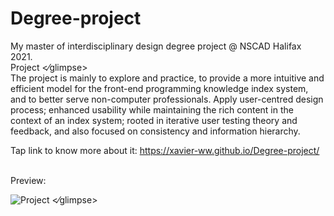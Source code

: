 # Degree-project 
My master of interdisciplinary design degree project @ NSCAD Halifax 2021.\
Project <⁄glimpse>\
The project is mainly to explore and practice, to provide a more intuitive and efficient model for the front-end programming knowledge index system, and to better serve non-computer professionals. Apply user-centred design process; enhanced usability while maintaining the rich content in the context of an index system; rooted in iterative user testing theory and feedback, and also focused on consistency and information hierarchy.

Tap link to know more about it: https://xavier-ww.github.io/Degree-project/

<br />
Preview:

![Project <⁄glimpse>](https://github.com/Xavier-WW/Degree-project/blob/gh-pages/preview.gif)
